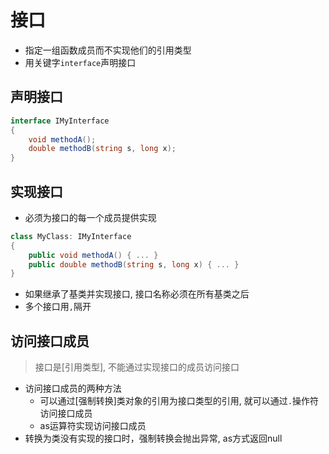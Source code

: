 # 接口

- 指定一组函数成员而不实现他们的引用类型
- 用关键字`interface`声明接口

## 声明接口

```csharp
interface IMyInterface
{
    void methodA();
    double methodB(string s, long x);
}
```

## 实现接口

- 必须为接口的每一个成员提供实现

```csharp
class MyClass: IMyInterface
{
    public void methodA() { ... }
    public double methodB(string s, long x) { ... }
}
```

- 如果继承了基类并实现接口, 接口名称必须在所有基类之后
- 多个接口用`,`隔开

## 访问接口成员

> 接口是[引用类型], 不能通过实现接口的成员访问接口

- 访问接口成员的两种方法
  - 可以通过[强制转换]类对象的引用为接口类型的引用, 就可以通过`.`操作符访问接口成员
  - as运算符实现访问接口成员
- 转换为类没有实现的接口时，强制转换会抛出异常, as方式返回null
